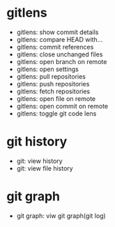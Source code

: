 # gitlens
- gitlens: show commit details
- gitlens: compare HEAD with...
- gitlens: commit references
- gitlens: close unchanged files
- gitlens: open branch on remote
- gitlens: open settings
- gitlens: pull repositories
- gitlens: push repositories
- gitlens: fetch repositories
- gitlens: open file on remote
- gitlens: open commit on remote
- gitlens: toggle git code lens
# git history
- git: view history
- git: view file history
# git graph
- git graph: viw git graph(git log)

